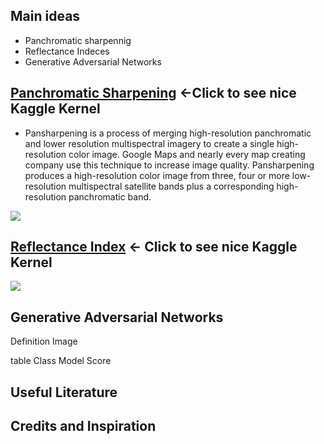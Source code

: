 ## Main ideas

* Panchromatic sharpennig 
* Reflectance Indeces
* Generative Adversarial Networks

## [Panchromatic Sharpening](https://www.kaggle.com/resolut/dstl-satellite-imagery-feature-detection/waterway-0-095-lb) <-Click to see nice Kaggle Kernel  

- Pansharpening is a process of merging high-resolution panchromatic and lower resolution multispectral imagery to create a single high-resolution color image. Google Maps and nearly every map creating company use this technique to increase image quality. Pansharpening produces a high-resolution color image from three, four or more low-resolution multispectral satellite bands plus a corresponding high-resolution panchromatic band.

![](https://raw.githubusercontent.com/osin-vladimir/kaggle-dstl/master/images/sharpening.png?token=AHHppgo5bFbl92XAHWNtJEsWCJ_tLRIuks5Y2oSVwA%3D%3D)

##  [Reflectance Index](https://www.kaggle.com/resolut/dstl-satellite-imagery-feature-detection/panchromatic-sharpening) <- Click to see nice Kaggle Kernel
 
![](https://www.kaggle.io/svf/946335/41cdd3f508e0edbce109f475ecc67d1a/__results___files/__results___7_0.png)
 
 
 
 
## Generative Adversarial Networks 
Definition 
Image 

table 
Class Model Score

## Useful Literature


## Credits and Inspiration 

